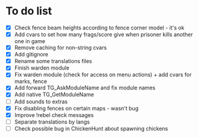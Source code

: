 To do list
==========

- [x] Check fence beam heights according to fence corner model - it's ok
- [x] Add cvars to set how many frags/score give when prisoner kills another one in game
- [x] Remove caching for non-string cvars
- [x] Add gitignore
- [x] Rename some translations files
- [x] Finish warden module
- [x] Fix warden module (check for access on menu actions) + add cvars for marks, fence
- [x] Add forward TG_AskModuleName and fix module names
- [x] Add native TG_GetModuleName
- [ ] Add sounds to extras
- [x] Fix disabling fences on certain maps - wasn't bug
- [x] Improve !rebel check messages
- [ ] Separate translations by langs
- [ ] Check possible bug in ChickenHunt about spawning chickens
